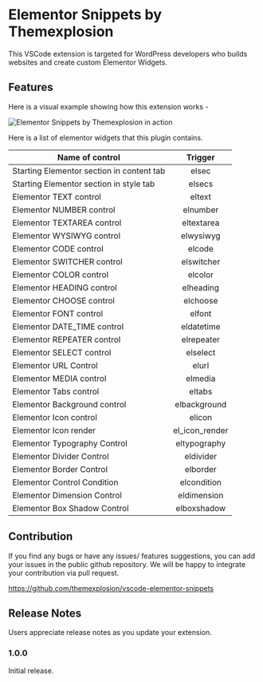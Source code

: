 # Elementor Snippets by Themexplosion

This VSCode extension is targeted for WordPress developers who builds websites and create custom Elementor Widgets.

## Features

Here is a visual example showing how this extension works -


![Elementor Snippets by Themexplosion in action](images/showcase.gif)

Here is a list of elementor widgets that this plugin contains.


| Name of control    | Trigger |
| ------------------ | :-------: |
| Starting Elementor section in content tab |    elsec    |
| Starting Elementor section in style tab   |   elsecs   |
| Elementor TEXT control            |    eltext     |
| Elementor NUMBER control          |    elnumber     |
| Elementor TEXTAREA control        |    eltextarea   |
| Elementor WYSIWYG control        |    elwysiwyg   |
| Elementor CODE control        |    elcode   |
| Elementor SWITCHER control       |    elswitcher   |
| Elementor COLOR control       |    elcolor   |
| Elementor HEADING control       |    elheading   |
| Elementor CHOOSE control      |    elchoose   |
| Elementor FONT control      |    elfont   |
| Elementor DATE_TIME control     |    eldatetime   |
| Elementor REPEATER control     |    elrepeater   |
| Elementor SELECT control    |    elselect   |
| Elementor URL Control    |    elurl   |
| Elementor MEDIA control    |    elmedia   |
| Elementor Tabs control    |    eltabs   |
| Elementor Background control    |    elbackground   |
| Elementor Icon control    |    elicon   |
| Elementor Icon render    |    el_icon_render   |
| Elementor Typography Control  |    eltypography   |
| Elementor Divider Control  |    eldivider   |
| Elementor Border Control  |    elborder   |
| Elementor Control Condition  |    elcondition   |
| Elementor Dimension Control  |    eldimension   |
| Elementor Box Shadow Control  |    elboxshadow   |

## Contribution

If you find any bugs or have any issues/ features suggestions, you can add your issues in the public github repository. We will be happy to integrate your contribution via pull request.

https://github.com/themexplosion/vscode-elementor-snippets

## Release Notes

Users appreciate release notes as you update your extension.

### 1.0.0

Initial release.
